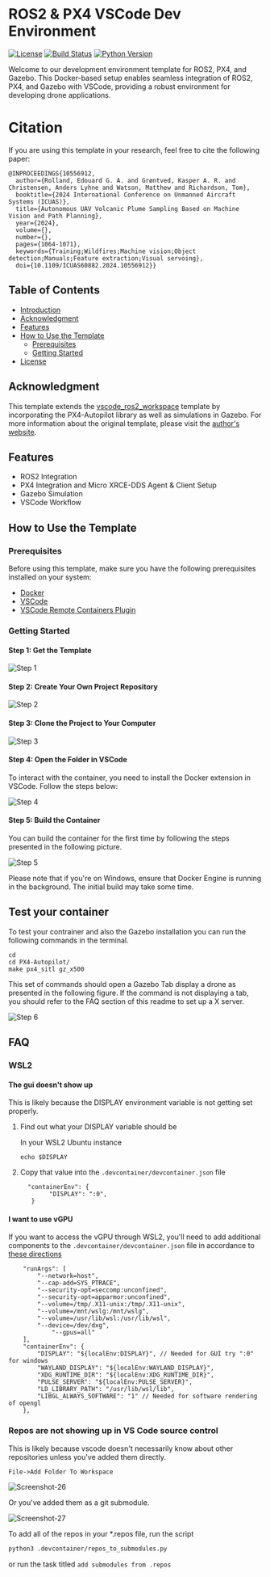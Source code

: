 # ROS2 & PX4 VSCode Dev Environment  
[![License](https://img.shields.io/badge/License-Apache_2.0-blue.svg)](https://opensource.org/licenses/Apache-2.0)
[![Build Status](https://github.com/edouardrolland/vscode_ros2_px4_workspace/actions/workflows/ros.yaml/badge.svg)](https://github.com/edouardrolland/vscode_ros2_px4_workspace/actions/workflows/ros.yaml)
[![Python Version](https://img.shields.io/badge/python-3.10%2B-blue.svg)](https://www.python.org/downloads/)

Welcome to our development environment template for ROS2, PX4, and Gazebo. This Docker-based setup enables seamless integration of ROS2, PX4, and Gazebo with VSCode, providing a robust environment for developing drone applications.

# Citation
If you are using this template in your research, feel free to cite the following paper: 


```
@INPROCEEDINGS{10556912,
  author={Rolland, Edouard G. A. and Grøntved, Kasper A. R. and Christensen, Anders Lyhne and Watson, Matthew and Richardson, Tom},
  booktitle={2024 International Conference on Unmanned Aircraft Systems (ICUAS)}, 
  title={Autonomous UAV Volcanic Plume Sampling Based on Machine Vision and Path Planning}, 
  year={2024},
  volume={},
  number={},
  pages={1064-1071},
  keywords={Training;Wildfires;Machine vision;Object detection;Manuals;Feature extraction;Visual servoing},
  doi={10.1109/ICUAS60882.2024.10556912}}
```
## Table of Contents

- [Introduction](#introduction)
- [Acknowledgment](#acknowledgment)
- [Features](#features)
- [How to Use the Template](#how-to-use-the-template)
  - [Prerequisites](#prerequisites)
  - [Getting Started](#getting-started)
- [License](#license)


## Acknowledgment

This template extends the [vscode_ros2_workspace](https://github.com/athackst/vscode_ros2_workspace#readme) template by incorporating the PX4-Autopilot library as well as simulations in Gazebo. For more information about the original template, please visit the [author's website](https://www.allisonthackston.com/articles/vscode-docker-ros2.html).

## Features

- ROS2 Integration
- PX4 Integration and Micro XRCE-DDS Agent & Client Setup
- Gazebo Simulation
- VSCode Workflow

## How to Use the Template

### Prerequisites

Before using this template, make sure you have the following prerequisites installed on your system:

- [Docker](https://docs.docker.com/engine/install/)
- [VSCode](https://code.visualstudio.com/)
- [VSCode Remote Containers Plugin](https://marketplace.visualstudio.com/items?itemName=ms-vscode-remote.remote-containers)

### Getting Started

#### Step 1: Get the Template

![Step 1](https://github.com/edouard98/vscode_ros2_px4_workspace/blob/humble/asset/1.png)

#### Step 2: Create Your Own Project Repository

![Step 2](https://github.com/edouard98/vscode_ros2_px4_workspace/blob/humble/asset/2.png)

#### Step 3: Clone the Project to Your Computer

![Step 3](https://github.com/edouard98/vscode_ros2_px4_workspace/blob/humble/asset/3.png)

#### Step 4: Open the Folder in VSCode

To interact with the container, you need to install the Docker extension in VSCode. Follow the steps below:

![Step 4](https://github.com/edouard98/vscode_ros2_px4_workspace/blob/humble/asset/4.png)

#### Step 5: Build the Container

You can build the container for the first time by following the steps presented in the following picture.

![Step 5](https://github.com/edouard98/vscode_ros2_px4_workspace/blob/humble/asset/5.png)

Please note that if you're on Windows, ensure that Docker Engine is running in the background. The initial build may take some time.

## Test your container
 
To test your contrainer and also the Gazebo installation you can run the following commands in the terminal.  

```
cd
cd PX4-Autopilot/
make px4_sitl gz_x500
```

This set of commands should open a Gazebo Tab display a drone as presented in the following figure. If the command is not displaying a tab, you should refer to the FAQ section of this readme to set up a X server. 

![Step 6](https://github.com/edouard98/vscode_ros2_px4_workspace/blob/humble/asset/6.png)

## FAQ

### WSL2

#### The gui doesn't show up

This is likely because the DISPLAY environment variable is not getting set properly.

1. Find out what your DISPLAY variable should be

      In your WSL2 Ubuntu instance

      ```
      echo $DISPLAY
      ```

2. Copy that value into the `.devcontainer/devcontainer.json` file

      ```jsonc
      	"containerEnv": {
		      "DISPLAY": ":0",
         }
      ```

#### I want to use vGPU

If you want to access the vGPU through WSL2, you'll need to add additional components to the `.devcontainer/devcontainer.json` file in accordance to [these directions](https://github.com/microsoft/wslg/blob/main/samples/container/Containers.md)

```jsonc
	"runArgs": [
		"--network=host",
		"--cap-add=SYS_PTRACE",
		"--security-opt=seccomp:unconfined",
		"--security-opt=apparmor:unconfined",
		"--volume=/tmp/.X11-unix:/tmp/.X11-unix",
		"--volume=/mnt/wslg:/mnt/wslg",
		"--volume=/usr/lib/wsl:/usr/lib/wsl",
		"--device=/dev/dxg",
      		"--gpus=all"
	],
	"containerEnv": {
		"DISPLAY": "${localEnv:DISPLAY}", // Needed for GUI try ":0" for windows
		"WAYLAND_DISPLAY": "${localEnv:WAYLAND_DISPLAY}",
		"XDG_RUNTIME_DIR": "${localEnv:XDG_RUNTIME_DIR}",
		"PULSE_SERVER": "${localEnv:PULSE_SERVER}",
		"LD_LIBRARY_PATH": "/usr/lib/wsl/lib",
		"LIBGL_ALWAYS_SOFTWARE": "1" // Needed for software rendering of opengl
	},
```

### Repos are not showing up in VS Code source control

This is likely because vscode doesn't necessarily know about other repositories unless you've added them directly. 

```
File->Add Folder To Workspace
```

![Screenshot-26](https://github.com/athackst/vscode_ros2_workspace/assets/6098197/d8711320-2c16-463b-9d67-5bd9314acc7f)


Or you've added them as a git submodule.

![Screenshot-27](https://github.com/athackst/vscode_ros2_workspace/assets/6098197/8ebc9aac-9d70-4b53-aa52-9b5b108dc935)

To add all of the repos in your *.repos file, run the script

```bash
python3 .devcontainer/repos_to_submodules.py
```

or run the task titled `add submodules from .repos`
